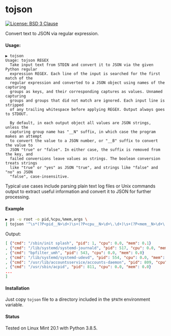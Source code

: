 # tojson

[![License: BSD 3 Clause](https://img.shields.io/badge/License-BSD_3--Clause-yellow.svg)](https://opensource.org/licenses/BSD-3-Clause)

Convert text to JSON via regular expression.

#### Usage:
```
▶ tojson
Usage: tojson REGEX
  Take input text from STDIN and convert it to JSON via the given Python regular
  expression REGEX. Each line of the input is searched for the first match of the
  regular expression and converted to a JSON object using names of the capturing
  groups as keys, and their corresponding captures as values. Unnamed capturing
  groups and groups that did not match are ignored. Each input line is stripped
  of any trailing whitespace before applying REGEX. Output always goes to STDOUT.

  By default, in each output object all values are JSON strings, unless the
  capturing group name has "__N" suffix, in which case the program makes an attempt
  to convert the value to a JSON number, or "__B" suffix to convert the value to
  JSON "true" or "false". In either case, the suffix is removed from the key, and
  failed conversions leave values as strings. The boolean conversion treats strings
  like "true" or "yes" as JSON "true", and strings like "false" and "no" as JSON
  "false", case-insensitive.
```

Typical use cases include parsing plain text log files or Unix commands output
to extract useful information and convert it to JSON for further processing.

#### Example
```sh
▶ ps -u root -o pid,%cpu,%mem,args \
| tojson '^\s*(?P<pid__N>\d+)\s+(?P<cpu__N>\d+\.\d+)\s+(?P<mem__N>\d+\.\d+)\s+(?P<cmd>[^[].+)$'
```

Output:

```JSON
[ {"cmd": "/sbin/init splash", "pid": 1, "cpu": 0.0, "mem": 0.1}
, {"cmd": "/lib/systemd/systemd-journald", "pid": 517, "cpu": 0.0, "mem": 0.2}
, {"cmd": "bpfilter_umh", "pid": 543, "cpu": 0.0, "mem": 0.0}
, {"cmd": "/lib/systemd/systemd-udevd", "pid": 554, "cpu": 0.0, "mem": 0.0}
, {"cmd": "/usr/lib/accountsservice/accounts-daemon", "pid": 809, "cpu": 0.0, "mem": 0.1}
, {"cmd": "/usr/sbin/acpid", "pid": 811, "cpu": 0.0, "mem": 0.0}
...
]
```

#### Installation
Just copy `tojson` file to a directory included in the `$PATH` environment variable.

#### Status
Tested on Linux Mint 20.1 with Python 3.8.5.
